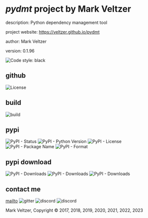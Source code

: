 # *pydmt* project by Mark Veltzer

description: Python dependency management tool

project website: https://veltzer.github.io/pydmt

author: Mark Veltzer

version: 0.1.96

![Code style: black](https://img.shields.io/badge/code%20style-black-000000.svg)

## github

![License](https://img.shields.io/github/license/veltzer/pydmt)

## build

![build](https://github.com/veltzer/pydmt/workflows/build/badge.svg)

## pypi

![PyPI - Status](https://img.shields.io/pypi/status/pydmt)
![PyPI - Python Version](https://img.shields.io/pypi/pyversions/pydmt)
![PyPI - License](https://img.shields.io/pypi/l/pydmt)
![PyPI - Package Name](https://img.shields.io/pypi/v/pydmt)
![PyPI - Format](https://img.shields.io/pypi/format/pydmt)

## pypi download

![PyPI - Downloads](https://img.shields.io/pypi/dd/pydmt)
![PyPI - Downloads](https://img.shields.io/pypi/dw/pydmt)
![PyPI - Downloads](https://img.shields.io/pypi/dm/pydmt)



## contact me
[mailto](mailto:mark.veltzer@gmail.com)
![gitter](https://img.shields.io/gitter/room/veltzer/mark.veltzer)
![discord](https://img.shields.io/discord/719336281624281119)
![discord](https://img.shields.io/discord/719336282194444302)

Mark Veltzer, Copyright © 2017, 2018, 2019, 2020, 2021, 2022, 2023

